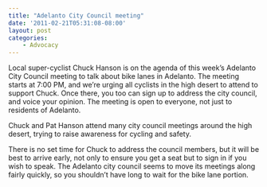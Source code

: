 ```yaml
---
title: "Adelanto City Council meeting"
date: '2011-02-21T05:31:08-08:00'
layout: post
categories:
    - Advocacy
---
```


Local super-cyclist Chuck Hanson is on the agenda of this week’s Adelanto City Council meeting to talk about bike lanes in Adelanto. The meeting starts at 7:00 PM, and we’re urging all cyclists in the high desert to attend to support Chuck. Once there, you too can sign up to address the city council, and voice your opinion. The meeting is open to everyone, not just to residents of Adelanto.

Chuck and Pat Hanson attend many city council meetings around the high desert, trying to raise awareness for cycling and safety.

There is no set time for Chuck to address the council members, but it will be best to arrive early, not only to ensure you get a seat but to sign in if you wish to speak. The Adelanto city council seems to move its meetings along fairly quickly, so you shouldn’t have long to wait for the bike lane portion.